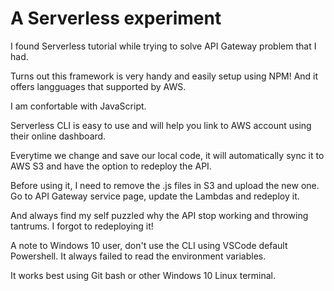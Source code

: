 # A Serverless experiment

I found Serverless tutorial while trying to solve API Gateway problem that I had.

Turns out this framework is very handy and easily setup using NPM! And it offers langguages that supported by AWS.

I am confortable with JavaScript.

Serverless CLI is easy to use and will help you link to AWS account using their online dashboard.

Everytime we change and save our local code, it will automatically sync it to AWS S3 and have the option to redeploy the API.

Before using it, I need to remove the .js files in S3 and upload the new one. Go to API Gateway service page, update the Lambdas and redeploy it.

And always find my self puzzled why the API stop working and throwing tantrums. I forgot to redeploying it!

A note to Windows 10 user, don't use the CLI using VSCode default Powershell. It always failed to read the environment variables. 

It works best using Git bash or other Windows 10 Linux terminal.
